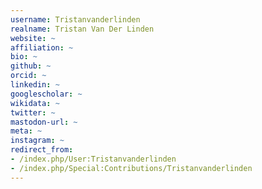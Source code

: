 ```yaml
---
username: Tristanvanderlinden
realname: Tristan Van Der Linden
website: ~
affiliation: ~
bio: ~
github: ~
orcid: ~
linkedin: ~
googlescholar: ~
wikidata: ~
twitter: ~
mastodon-url: ~
meta: ~
instagram: ~
redirect_from:
- /index.php/User:Tristanvanderlinden
- /index.php/Special:Contributions/Tristanvanderlinden
---
```

